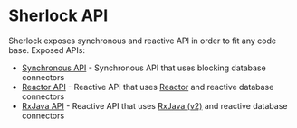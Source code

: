 # Sherlock API 

Sherlock exposes synchronous and reactive API in order to fit any code base. Exposed APIs:

- [Synchronous API](synchronous.md) - Synchronous API that uses blocking database connectors
- [Reactor API](reactor.md) - Reactive API that uses [Reactor](https://projectreactor.io/) and reactive database connectors
- [RxJava API](rxjava.md) - Reactive API that uses [RxJava (v2)](https://github.com/ReactiveX/RxJava) and reactive database connectors
